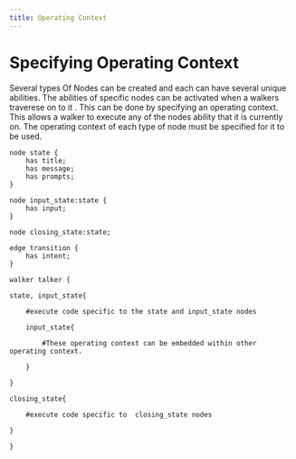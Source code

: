```yaml
---
title: Operating Context
---
```

# Specifying Operating Context

Several types Of  Nodes can be created and each can  have several unique abilities. The abilities of specific nodes can be activated when a walkers traverese on to it . This can be done by specifying an operating context. This allows a walker to execute any of the nodes ability that it is currently on. The operating context of each type of node must be specified for it to be used.

```jac
node state {
    has title;
    has message;
    has prompts;
}

node input_state:state {
    has input;
}

node closing_state:state;

edge transition {
    has intent;
}

walker talker {

state, input_state{

    #execute code specific to the state and input_state nodes

    input_state{

        #These operating context can be embedded within other operating context.
        
    }

}

closing_state{
 
    #execute code specific to  closing_state nodes

}

}

```